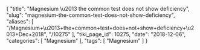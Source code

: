{
    "title": "Magnesium \u2013 the common test does not show deficiency",
    "slug": "magnesium-the-common-test-does-not-show-deficiency",
    "aliases": [
        "/Magnesium+\u2013+the+common+test+does+not+show+deficiency+\u2013+Dec+2018",
        "/10275"
    ],
    "tiki_page_id": 10275,
    "date": "2018-12-06",
    "categories": [
        "Magnesium"
    ],
    "tags": [
        "Magnesium"
    ]
}